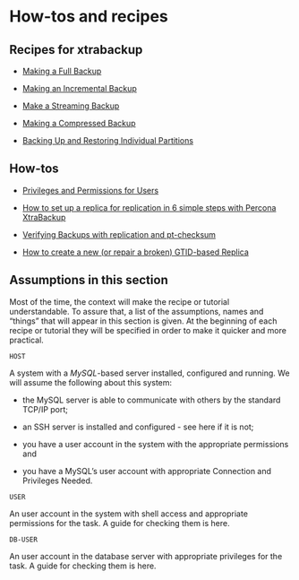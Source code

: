 # How-tos and recipes

## Recipes for xtrabackup


* [Making a Full Backup](backup_scenarios/full_backup.md)


* [Making an Incremental Backup](backup_scenarios/incremental_backup.md)


* [Make a Streaming Backup](howtos/recipes_xbk_stream.md)

* [Making a Compressed Backup](backup_scenarios/compressed_backup.md)


* [Backing Up and Restoring Individual Partitions](howtos/recipes_xbk_partition.md)


## How-tos


* [Privileges and Permissions for Users](howtos/permissions.md)


* [How to set up a replica for replication in 6 simple steps with Percona XtraBackup](howtos/setting_up_replication.md)


* [Verifying Backups with replication and pt-checksum](howtos/backup_verification.md)


* [How to create a new (or repair a broken) GTID-based Replica](howtos/recipes_ibkx_gtid.md)


## Assumptions in this section

Most of the time, the context will make the recipe or tutorial understandable.
To assure that, a list of the assumptions, names and “things” that will appear
in this section is given. At the beginning of each recipe or tutorial they will
be specified in order to make it quicker and more practical.

`HOST`

A system with a *MySQL*-based server installed, configured and running. We
will assume the following about this system:

* the MySQL server is able to communicate with others by the
standard TCP/IP port;

* an SSH server is installed and configured - see here if it is not;

* you have a user account in the system with the appropriate
permissions and

* you have a MySQL’s user account with appropriate Connection and Privileges Needed.

`USER`

An user account in the system with shell access and appropriate permissions
for the task. A guide for checking them is here.

`DB-USER`

An user account in the database server with appropriate privileges for the
task. A guide for checking them is here.
